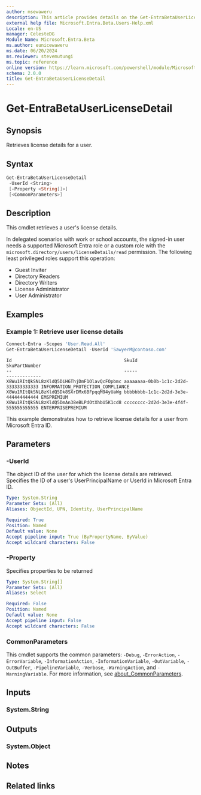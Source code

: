 ```yaml
---
author: msewaweru
description: This article provides details on the Get-EntraBetaUserLicenseDetail command.
external help file: Microsoft.Entra.Beta.Users-Help.xml
Locale: en-US
manager: CelesteDG
Module Name: Microsoft.Entra.Beta
ms.author: eunicewaweru
ms.date: 06/20/2024
ms.reviewer: stevemutungi
ms.topic: reference
online version: https://learn.microsoft.com/powershell/module/Microsoft.Entra.Beta/Get-EntraBetaUserLicenseDetail
schema: 2.0.0
title: Get-EntraBetaUserLicenseDetail
---
```


# Get-EntraBetaUserLicenseDetail

## Synopsis

Retrieves license details for a user.

## Syntax

```powershell
Get-EntraBetaUserLicenseDetail
 -UserId <String>
 [-Property <String[]>]
 [<CommonParameters>]
```

## Description

This cmdlet retrieves a user's license details.

In delegated scenarios with work or school accounts, the signed-in user needs a supported Microsoft Entra role or a custom role with the `microsoft.directory/users/licenseDetails/read` permission. The following least privileged roles support this operation:

- Guest Inviter  
- Directory Readers  
- Directory Writers  
- License Administrator  
- User Administrator

## Examples

### Example 1: Retrieve user license details

```powershell
Connect-Entra -Scopes 'User.Read.All'
Get-EntraBetaUserLicenseDetail -UserId 'SawyerM@contoso.com'
```

```Output
Id                                          SkuId                                SkuPartNumber
--                                          -----                                -------------
X8Wu1RItQkSNL8zKldQ5DiH6ThjDmF1OlavQcFOpbmc aaaaaaaa-0b0b-1c1c-2d2d-333333333333 INFORMATION_PROTECTION_COMPLIANCE
X8Wu1RItQkSNL8zKldQ5Dk8SXrDMx6BFpqqM94yUaWg bbbbbbbb-1c1c-2d2d-3e3e-444444444444 EMSPREMIUM
X8Wu1RItQkSNL8zKldQ5DmAn38eBLPdOtXhbU5K1cd8 cccccccc-2d2d-3e3e-4f4f-555555555555 ENTERPRISEPREMIUM
```

This example demonstrates how to retrieve license details for a user from Microsoft Entra ID.

## Parameters

### -UserId

The object ID of the user for which the license details are retrieved. Specifies the ID of a user's UserPrincipalName or UserId in Microsoft Entra ID.

```yaml
Type: System.String
Parameter Sets: (All)
Aliases: ObjectId, UPN, Identity, UserPrincipalName

Required: True
Position: Named
Default value: None
Accept pipeline input: True (ByPropertyName, ByValue)
Accept wildcard characters: False
```

### -Property

Specifies properties to be returned

```yaml
Type: System.String[]
Parameter Sets: (All)
Aliases: Select

Required: False
Position: Named
Default value: None
Accept pipeline input: False
Accept wildcard characters: False
```

### CommonParameters

This cmdlet supports the common parameters: `-Debug`, `-ErrorAction`, `-ErrorVariable`, `-InformationAction`, `-InformationVariable`, `-OutVariable`, `-OutBuffer`, `-PipelineVariable`, `-Verbose`, `-WarningAction`, and `-WarningVariable`. For more information, see [about_CommonParameters](https://go.microsoft.com/fwlink/?LinkID=113216).

## Inputs

### System.String

## Outputs

### System.Object

## Notes

## Related links
